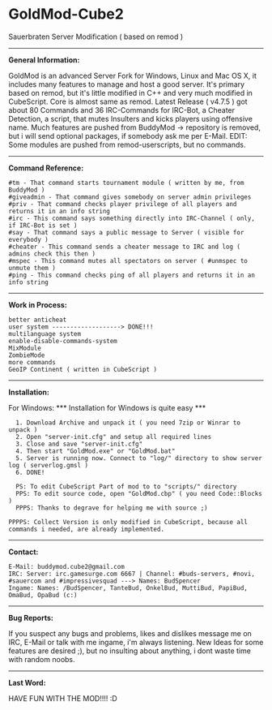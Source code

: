 # GoldMod-Cube2
Sauerbraten Server Modification ( based on remod )

-------------------------------------------------------------------------------------------------------------

**General Information:**

GoldMod is an advanced Server Fork for Windows, Linux and Mac OS X, it includes many features to manage and host a good server. It's primary based on remod, but it's little modified in C++ and very much modified in CubeScript. Core is almost same as remod. Latest Release ( v4.7.5 ) got about 80 Commands and 36 IRC-Commands for IRC-Bot, a Cheater Detection, a script, that mutes Insulters and kicks players using offensive name. Much features are pushed from BuddyMod -> repository is removed, but i will send optional packages, if somebody ask me per E-Mail. EDIT: Some modules are pushed from remod-userscripts, but no commands.

-------------------------------------------------------------------------------------------------------------

**Command Reference:**

    #tm - That command starts tournament module ( written by me, from BuddyMod )
    #giveadmin - That command gives somebody on server admin privileges
    #priv - That command checks player privilege of all players and returns it in an info string
    #irc - This command says something directly into IRC-Channel ( only, if IRC-Bot is set )
    #say - That command says a public message to Server ( visible for everybody )
    #cheater - This command sends a cheater message to IRC and log ( admins check this then )
    #mspec - This command mutes all spectators on server ( #unmspec to unmute them )
    #ping - This command checks ping of all players and returns it in an info string

-------------------------------------------------------------------------------------------------------------

**Work in Process:**

    better anticheat
    user system -------------------> DONE!!!
    multilanguage system
    enable-disable-commands-system
    MixModule
    ZombieMode
    more commands
    GeoIP Continent ( written in CubeScript )

-------------------------------------------------------------------------------------------------------------

**Installation:**

For Windows: *** Installation for Windows is quite easy ***

      1. Download Archive and unpack it ( you need 7zip or Winrar to unpack )
      2. Open "server-init.cfg" and setup all required lines
      3. Close and save "server-init.cfg"
      4. Then start "GoldMod.exe" or "GoldMod.bat" 
      5. Server is running now. Connect to "log/" directory to show server log ( serverlog.gmsl )
      6. DONE!

      PS: To edit CubeScript Part of mod to to "scripts/" directory
      PPS: To edit source code, open "GoldMod.cbp" ( you need Code::Blocks )
      PPPS: Thanks to degrave for helping me with source ;)

    PPPPS: Collect Version is only modified in CubeScript, because all commands i needed, are already implemented.

-------------------------------------------------------------------------------------------------------------

**Contact:**

    E-Mail: buddymod.cube2@gmail.com
    IRC: Server: irc.gamesurge.com 6667 | Channel: #buds-servers, #novi, #sauercom and #impressivesquad ---> Names: BudSpencer
    Ingame: Names: /BudSpencer, TanteBud, OnkelBud, MuttiBud, PapiBud, OmaBud, OpaBud (c:)

-------------------------------------------------------------------------------------------------------------

**Bug Reports:**

If you suspect any bugs and problems, likes and dislikes message me on IRC, E-Mail or talk with me ingame, i'm always listening. New Ideas for some features are desired ;), but no insulting about anything, i dont waste time with random noobs. 

-------------------------------------------------------------------------------------------------------------

**Last Word:**

HAVE FUN WITH THE MOD!!!! :D

